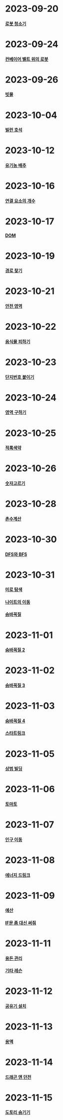 # 2023-09-20
#### [로봇 청소기](https://www.acmicpc.net/problem/14503)

# 2023-09-24
#### [컨베이어 벨트 위의 로봇](https://www.acmicpc.net/problem/20055)

# 2023-09-26
#### [빗물](https://www.acmicpc.net/problem/14719)

# 2023-10-04
#### [빌런 호석](https://www.acmicpc.net/problem/22251)

# 2023-10-12
#### [유기농 배추](https://www.acmicpc.net/problem/1012)

# 2023-10-16
#### [연결 요소의 개수](https://www.acmicpc.net/problem/11724)

# 2023-10-17
#### [DOM](https://www.acmicpc.net/problem/10552)

# 2023-10-19
#### [경로 찾기](https://www.acmicpc.net/problem/11403)

# 2023-10-21
#### [안전 영역](https://www.acmicpc.net/problem/2468)

# 2023-10-22
#### [음식물 피하기](https://www.acmicpc.net/problem/1743)

# 2023-10-23
#### [단지번호 붙이기](https://www.acmicpc.net/problem/2667)

# 2023-10-24
#### [영역 구하기](https://www.acmicpc.net/problem/2583)

# 2023-10-25
#### [적록색약](https://www.acmicpc.net/problem/10026)

# 2023-10-26
#### [숫자고르기](https://www.acmicpc.net/problem/2668)

# 2023-10-28
#### [촌수계산](https://www.acmicpc.net/problem/2644)

# 2023-10-30
#### [DFS와 BFS](https://www.acmicpc.net/problem/1260)

# 2023-10-31
#### [미로 탐색](https://www.acmicpc.net/problem/2178)
#### [나이트의 이동](https://www.acmicpc.net/problem/7562)
#### [숨바꼭질](https://www.acmicpc.net/problem/1697)

# 2023-11-01
#### [숨바꼭질 2](https://www.acmicpc.net/problem/12851)

# 2023-11-02
#### [숨바꼭질 3](https://www.acmicpc.net/problem/13549)

# 2023-11-03
#### [숨바꼭질 4](https://www.acmicpc.net/problem/13913)
#### [스타트링크](https://www.acmicpc.net/problem/5014)

# 2023-11-05
#### [상범 빌딩](https://www.acmicpc.net/problem/6593)

# 2023-11-06
#### [토마토](https://www.acmicpc.net/problem/7576)

# 2023-11-07
#### [인구 이동](https://www.acmicpc.net/problem/16234)

# 2023-11-08
#### [에너지 드링크](https://www.acmicpc.net/problem/20115)

# 2023-11-09
#### [예산](https://www.acmicpc.net/problem/2512)
#### [IF문 좀 대신 써줘](https://www.acmicpc.net/problem/19637)

# 2023-11-11
#### [용돈 관리](https://www.acmicpc.net/problem/6236)
#### [기타 레슨](https://www.acmicpc.net/problem/2343)

# 2023-11-12
#### [공유기 설치](https://www.acmicpc.net/problem/2110)

# 2023-11-13
#### [용액](https://www.acmicpc.net/problem/2467)

# 2023-11-14
#### [드래곤 앤 던전](https://www.acmicpc.net/problem/16434)

# 2023-11-15
#### [도토리 숨기기](https://www.acmicpc.net/problem/15732)
